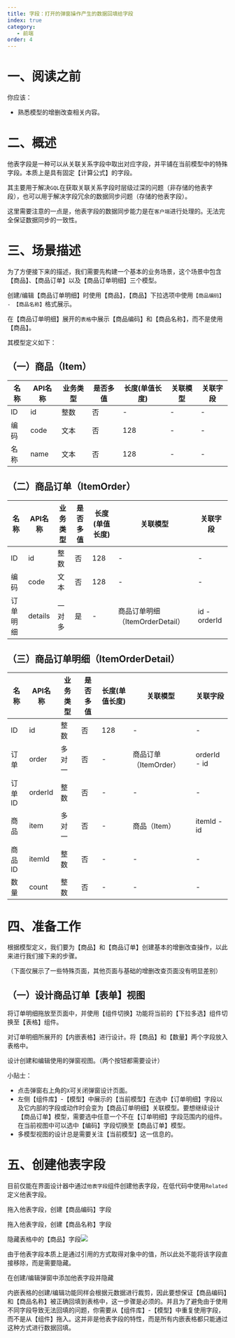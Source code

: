 ```yaml
---
title: 字段：打开的弹窗操作产生的数据回填给字段
index: true
category:
   - 前端
order: 4
---
```

# 一、阅读之前
你应该：

+ 熟悉模型的增删改查相关内容。

# 二、概述
他表字段是一种可以从关联关系字段中取出对应字段，并平铺在当前模型中的特殊字段。本质上是具有固定【计算公式】的字段。

其主要用于解决`GQL`在获取关联关系字段时层级过深的问题（非存储的他表字段），也可以用于解决字段冗余的数据同步问题（存储的他表字段）。

这里需要注意的一点是，他表字段的数据同步能力是在`客户端`进行处理的。无法完全保证数据同步的一致性。

# 三、场景描述
为了方便接下来的描述，我们需要先构建一个基本的业务场景，这个场景中包含【商品】、【商品订单】以及【商品订单明细】三个模型。

创建/编辑【商品订单明细】时使用【商品】，【商品】下拉选项中使用`【商品编码】 - 【商品名称】`格式展示。

在【商品订单明细】展开的`表格`中展示【商品编码】和【商品名称】，而不是使用【商品】。

其模型定义如下：

## （一）商品（Item）
| 名称 | API名称 | 业务类型 | 是否多值 | 长度(单值长度) | 关联模型 | 关联字段 |
| --- | --- | --- | --- | --- | --- | --- |
| ID | id | 整数 | 否 | - | - | - |
| 编码 | code | 文本 | 否 | 128 | - | - |
| 名称 | name | 文本 | 否 | 128 | - | - |


## （二）商品订单（ItemOrder）
| 名称 | API名称 | 业务类型 | 是否多值 | 长度(单值长度) | 关联模型 | 关联字段 |
| --- | --- | --- | --- | --- | --- | --- |
| ID | id | 整数 | 否 | 128 | - | - |
| 编码 | code | 文本 | 否 | 128 | - | - |
| 订单明细 | details | 一对多 | 是 | - | 商品订单明细（ItemOrderDetail） | id - orderId |


## （三）商品订单明细（ItemOrderDetail）
| 名称 | API名称 | 业务类型 | 是否多值 | 长度(单值长度) | 关联模型 | 关联字段 |
| --- | --- | --- | --- | --- | --- | --- |
| ID | id | 整数 | 否 | 128 | - | - |
| 订单 | order | 多对一 | 否 | - | 商品订单（ItemOrder） | orderId - id |
| 订单ID | orderId | 整数 | 否 | - | - | - |
| 商品 | item | 多对一 | 否 | - | 商品（Item） | itemId - id |
| 商品ID | itemId | 整数 | 否 | - | - | - |
| 数量 | count | 整数 | 否 | - | - | - |


# 四、准备工作
根据模型定义，我们要为【商品】和【商品订单】创建基本的增删改查操作，以此来进行我们接下来的步骤。

（下面仅展示了一些特殊页面，其他页面与基础的增删改查页面没有明显差别）

## （一）设计商品订单【表单】视图
将订单明细拖放至页面中，并使用【组件切换】功能将当前的【下拉多选】组件切换至【表格】组件。

对订单明细所展开的【内嵌表格】进行设计。将【商品】和【数量】两个字段放入表格中。

设计创建和编辑使用的弹窗视图。（两个按钮都需要设计）

小贴士：

+ 点击弹窗右上角的`X`可关闭弹窗设计页面。
+ 左侧【组件库】-【模型】中展示的【当前模型】在选中【订单明细】字段以及它内部的字段或动作时会变为【商品订单明细】关联模型。要想继续设计【商品订单】模型，需要选中任意一个不在【订单明细】字段范围内的组件。在当前视图中可以选中【编码】字段切换至【商品订单】模型。
+ 多模型视图的设计总是需要关注【当前模型】这一信息的。

# 五、创建他表字段
目前仅能在界面设计器中通过`他表字段`组件创建他表字段，在低代码中使用`Related`定义他表字段。

拖入他表字段，创建【商品编码】字段

拖入他表字段，创建【商品名称】字段

隐藏表格中的【商品】字段![](https://oinone-jar.oss-cn-zhangjiakou.aliyuncs.com/welcome-document/Development/CommonSolutions/20250530101854.png)

由于他表字段本质上是通过引用的方式取得对象中的值，所以此处不能将该字段直接移除，而是需要隐藏。

在创建/编辑弹窗中添加他表字段并隐藏

内嵌表格的创建/编辑功能同样会根据元数据进行裁剪，因此要想保证【商品编码】和【商品名称】被正确回填到表格中，这一步骤是必须的。并且为了避免由于使用不同字段导致无法回填的问题，你需要从【组件库】-【模型】中重复使用字段，而不是从【组件】拖入。这并非是他表字段的特性，而是所有内嵌表格都只能通过这种方式进行数据回填。

